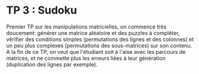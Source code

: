 # TP 3 : Sudoku

Premier TP sur les manipulations matricielles, on commence très doucement: générer une matrice aléatoire et des puzzles à compléter, vérifier des conditions simples (permutations des lignes et des colonnes) et un peu plus complexes (permutations des sous-matrices) sur son contenu. A la fin de ce TP, on veut que l'étudiant soit à l'aise avec les parcours de matrices, et ne commette plus les erreurs liées à leur génération (duplication des lignes par exemple).
